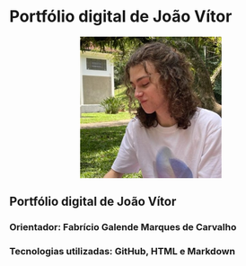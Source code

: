 <!DOCTYPE html>
<html lang="en">
<head>
    <meta charset="UTF-8">
    <meta name="viewport" content="width=device-width, initial-scale=1.0">
    <h1>Portfólio digital de João Vítor</h1>
</head>
<body>
<img src="mgt/fotogit.jpg" alt="fotogit" style="display:block; margin:auto; width:50%;" />

<h2>Portfólio digital de João Vítor</h2>

<h3> Orientador: Fabrício Galende Marques de Carvalho </h3>

<h3>Tecnologias utilizadas: GitHub, HTML e Markdown</h3>
</body>
</html>